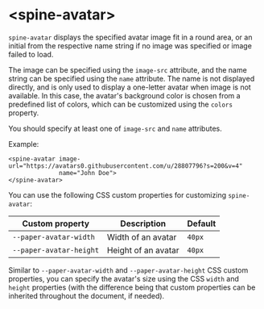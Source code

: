 # \<spine-avatar\>

`spine-avatar` displays the specified avatar image fit in a round area, or an initial from the
respective name string if no image was specified or image failed to load.

The image can be specified using the `image-src` attribute, and the name string can be specified
using the `name` attribute. The name is not displayed directly, and is only used to display a
one-letter avatar when image is not available. In this case, the avatar's background color is chosen
from a predefined list of colors, which can be customized using the `colors` property.

You should specify at least one of `image-src` and `name` attributes.

Example:
```
<spine-avatar image-url="https://avatars0.githubusercontent.com/u/28807796?s=200&v=4"
              name="John Doe">
</spine-avatar>
```

You can use the following CSS custom properties for customizing `spine-avatar`:

Custom property         | Description         | Default
------------------------|---------------------|----------
`--paper-avatar-width`  | Width of an avatar  | `40px`
`--paper-avatar-height` | Height of an avatar | `40px`

Similar to `--paper-avatar-width` and `--paper-avatar-height` CSS custom properties, you can specify
the avatar's size using the CSS `width` and `height` properties (with the difference being that
custom properties can be inherited throughout the document, if needed).
